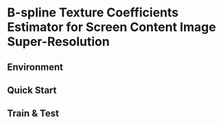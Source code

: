 # B-spline Texture Coefficients Estimator for Screen Content Image Super-Resolution

## Environment

## Quick Start

## Train & Test
